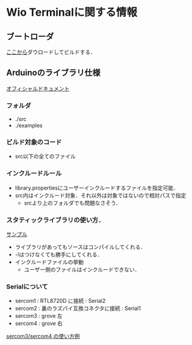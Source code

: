 # Wio Terminalに関する情報

## ブートローダ

[ここから](https://github.com/Seeed-Studio/uf2-samdx1)ダウロードしてビルドする．

## Arduinoのライブラリ仕様
[オフィシャルドキュメント](https://arduino.github.io/arduino-cli/library-specification/)


### フォルダ
- ./src
- ./examples

### ビルド対象のコード
- src以下の全てのファイル

### インクルードルール
- library.propertiesにユーザーインクルードするファイルを指定可能．
- src内はインクルード対象．それ以外は対象ではないので相対パスで指定
  - srcより上のフォルダでも問題なさそう．

### スタティックライブラリの使い方．
[サンプル](https://wiki.seeedstudio.com/Software-Static-Library/)
- ライブラリがあってもソースはコンパイルしてくれる．
- -lはつけなくても勝手にしてくれる．
- インクルードファイルの挙動
  - ユーザー側のファイルはインクルードできない．

### Serialについて
- sercom1 : RTL8720D に接続 : Serial2
- sercom2 : 裏のラズパイ互換コネクタに接続 : Serial1
- sercom3 : grove 左
- sercom4 : grove 右

[sercom3/sercom4 の使い方例](https://gist.github.com/ciniml/bd2bb4dea22a55c067ca6790ad0c3eae)
